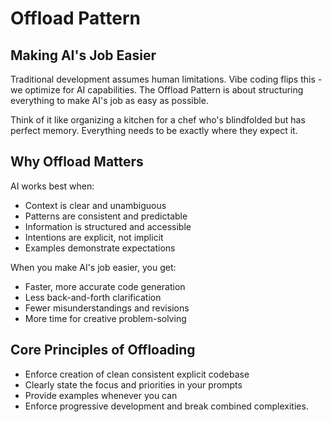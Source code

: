 # Offload Pattern

## Making AI's Job Easier

Traditional development assumes human limitations. Vibe coding flips this - we optimize for AI capabilities. The Offload Pattern is about structuring everything to make AI's job as easy as possible.

Think of it like organizing a kitchen for a chef who's blindfolded but has perfect memory. Everything needs to be exactly where they expect it.

## Why Offload Matters

AI works best when:
- Context is clear and unambiguous
- Patterns are consistent and predictable
- Information is structured and accessible
- Intentions are explicit, not implicit
- Examples demonstrate expectations

When you make AI's job easier, you get:
- Faster, more accurate code generation
- Less back-and-forth clarification
- Fewer misunderstandings and revisions
- More time for creative problem-solving

## Core Principles of Offloading
  - Enforce creation of clean consistent explicit codebase
  - Clearly state the focus and priorities in your prompts
  - Provide examples whenever you can
  - Enforce progressive development and break combined complexities. 






  